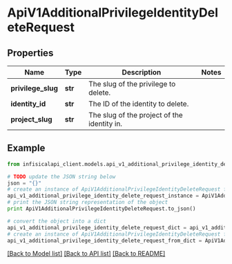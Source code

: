 # ApiV1AdditionalPrivilegeIdentityDeleteRequest


## Properties
Name | Type | Description | Notes
------------ | ------------- | ------------- | -------------
**privilege_slug** | **str** | The slug of the privilege to delete. | 
**identity_id** | **str** | The ID of the identity to delete. | 
**project_slug** | **str** | The slug of the project of the identity in. | 

## Example

```python
from infisicalapi_client.models.api_v1_additional_privilege_identity_delete_request import ApiV1AdditionalPrivilegeIdentityDeleteRequest

# TODO update the JSON string below
json = "{}"
# create an instance of ApiV1AdditionalPrivilegeIdentityDeleteRequest from a JSON string
api_v1_additional_privilege_identity_delete_request_instance = ApiV1AdditionalPrivilegeIdentityDeleteRequest.from_json(json)
# print the JSON string representation of the object
print ApiV1AdditionalPrivilegeIdentityDeleteRequest.to_json()

# convert the object into a dict
api_v1_additional_privilege_identity_delete_request_dict = api_v1_additional_privilege_identity_delete_request_instance.to_dict()
# create an instance of ApiV1AdditionalPrivilegeIdentityDeleteRequest from a dict
api_v1_additional_privilege_identity_delete_request_from_dict = ApiV1AdditionalPrivilegeIdentityDeleteRequest.from_dict(api_v1_additional_privilege_identity_delete_request_dict)
```
[[Back to Model list]](../README.md#documentation-for-models) [[Back to API list]](../README.md#documentation-for-api-endpoints) [[Back to README]](../README.md)


